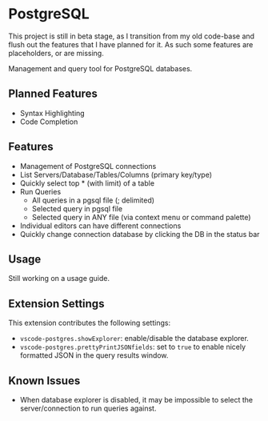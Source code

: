 # PostgreSQL

This project is still in beta stage, as I transition from my old code-base and flush out the features that I have planned for it.  As such some features are placeholders, or are missing.

Management and query tool for PostgreSQL databases.

## Planned Features

* Syntax Highlighting
* Code Completion

## Features

* Management of PostgreSQL connections
* List Servers/Database/Tables/Columns (primary key/type)
* Quickly select top * (with limit) of a table
* Run Queries
  * All queries in a pgsql file (; delimited)
  * Selected query in pgsql file
  * Selected query in ANY file (via context menu or command palette)
* Individual editors can have different connections
* Quickly change connection database by clicking the DB in the status bar

## Usage

Still working on a usage guide.

## Extension Settings

This extension contributes the following settings:

* `vscode-postgres.showExplorer`: enable/disable the database explorer.
* `vscode-postgres.prettyPrintJSONfields`: set to `true` to enable nicely formatted JSON in the query results window.

## Known Issues

* When database explorer is disabled, it may be impossible to select the server/connection to run queries against.